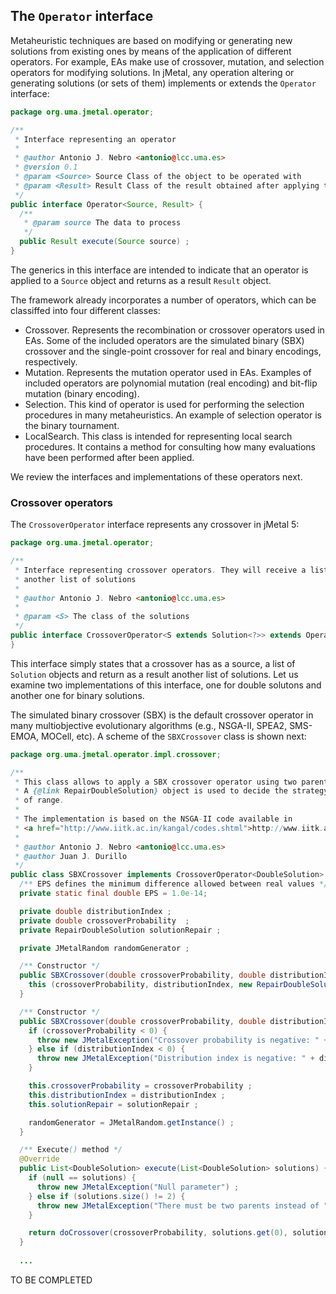 ## The `Operator` interface
Metaheuristic techniques are based on modifying or generating new solutions from existing ones by
means of the application of different operators. For example, EAs make use of crossover, mutation, and
selection operators for modifying solutions. In jMetal, any operation altering or generating solutions (or
sets of them) implements or extends the `Operator` interface:

``` java
package org.uma.jmetal.operator;

/**
 * Interface representing an operator
 *
 * @author Antonio J. Nebro <antonio@lcc.uma.es>
 * @version 0.1
 * @param <Source> Source Class of the object to be operated with
 * @param <Result> Result Class of the result obtained after applying the operator
 */
public interface Operator<Source, Result> {
  /**
   * @param source The data to process
   */
  public Result execute(Source source) ;
}

```
The generics in this interface are intended to indicate that an operator is applied to a `Source` object and returns as a result  `Result` object. 


The framework already incorporates a number of operators, which can be classiffed into four different
classes:
* Crossover. Represents the recombination or crossover operators used in EAs. Some of the included
operators are the simulated binary (SBX) crossover and the single-point crossover for real and
binary encodings, respectively.
* Mutation. Represents the mutation operator used in EAs. Examples of included operators are
polynomial mutation (real encoding) and bit-flip mutation (binary encoding).
* Selection. This kind of operator is used for performing the selection procedures in many metaheuristics. An
example of selection operator is the binary tournament.
* LocalSearch. This class is intended for representing local search procedures. It contains a  method for consulting how many evaluations have been performed after been applied.

We review the interfaces and implementations of these operators next.

### Crossover operators
The `CrossoverOperator` interface represents any crossover in jMetal 5:
```java
package org.uma.jmetal.operator;

/**
 * Interface representing crossover operators. They will receive a list of solutions and return
 * another list of solutions
 *
 * @author Antonio J. Nebro <antonio@lcc.uma.es>
 *
 * @param <S> The class of the solutions
 */
public interface CrossoverOperator<S extends Solution<?>> extends Operator<List<S>,List<S>> {
}
```
This interface simply states that a crossover has as a source, a list of `Solution` objects and return as a result another list of solutions. Let us examine two implementations of this interface, one for double solutons and another one for binary solutions. 

The simulated binary crossover (SBX) is the default crossover operator in many multiobjective evolutionary algorithms (e.g., NSGA-II, SPEA2, SMS-EMOA, MOCell, etc). A scheme of the `SBXCrossover` class is shown next:
```java
package org.uma.jmetal.operator.impl.crossover;

/**
 * This class allows to apply a SBX crossover operator using two parent solutions (Double encoding).
 * A {@link RepairDoubleSolution} object is used to decide the strategy to apply when a value is out
 * of range.
 *
 * The implementation is based on the NSGA-II code available in
 * <a href="http://www.iitk.ac.in/kangal/codes.shtml">http://www.iitk.ac.in/kangal/codes.shtml</a>
 *
 * @author Antonio J. Nebro <antonio@lcc.uma.es>
 * @author Juan J. Durillo
 */
public class SBXCrossover implements CrossoverOperator<DoubleSolution> {
  /** EPS defines the minimum difference allowed between real values */
  private static final double EPS = 1.0e-14;

  private double distributionIndex ;
  private double crossoverProbability  ;
  private RepairDoubleSolution solutionRepair ;

  private JMetalRandom randomGenerator ;

  /** Constructor */
  public SBXCrossover(double crossoverProbability, double distributionIndex) {
    this (crossoverProbability, distributionIndex, new RepairDoubleSolutionAtBounds()) ;
  }

  /** Constructor */
  public SBXCrossover(double crossoverProbability, double distributionIndex, RepairDoubleSolution solutionRepair) {
    if (crossoverProbability < 0) {
      throw new JMetalException("Crossover probability is negative: " + crossoverProbability) ;
    } else if (distributionIndex < 0) {
      throw new JMetalException("Distribution index is negative: " + distributionIndex);
    }

    this.crossoverProbability = crossoverProbability ;
    this.distributionIndex = distributionIndex ;
    this.solutionRepair = solutionRepair ;

    randomGenerator = JMetalRandom.getInstance() ;
  }

  /** Execute() method */
  @Override
  public List<DoubleSolution> execute(List<DoubleSolution> solutions) {
    if (null == solutions) {
      throw new JMetalException("Null parameter") ;
    } else if (solutions.size() != 2) {
      throw new JMetalException("There must be two parents instead of " + solutions.size()) ;
    }

    return doCrossover(crossoverProbability, solutions.get(0), solutions.get(1)) ;
  }
  
  ...
```

TO BE COMPLETED

